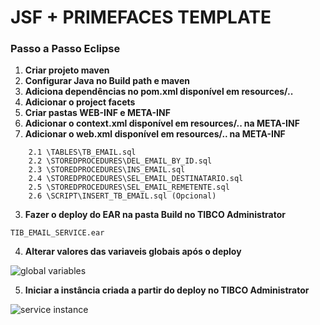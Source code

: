 # JSF + PRIMEFACES TEMPLATE

### Passo a Passo Eclipse

1. **Criar projeto maven**
2. **Configurar Java no Build path e maven**
2. **Adiciona dependências no pom.xml disponível em resources/..**
3. **Adicionar o project facets**
4. **Criar pastas WEB-INF e META-INF**
5. **Adicionar o context.xml disponível em resources/.. na META-INF**
6. **Adicionar o web.xml disponível em resources/.. na META-INF**
````
    2.1 \TABLES\TB_EMAIL.sql
    2.2 \STOREDPROCEDURES\DEL_EMAIL_BY_ID.sql
    2.3 \STOREDPROCEDURES\INS_EMAIL.sql
    2.4 \STOREDPROCEDURES\SEL_EMAIL_DESTINATARIO.sql
    2.5 \STOREDPROCEDURES\SEL_EMAIL_REMETENTE.sql
    2.6 \SCRIPT\INSERT_TB_EMAIL.sql (Opcional)
````

3. **Fazer o deploy do EAR na pasta Build no TIBCO Administrator**

````
TIB_EMAIL_SERVICE.ear
````

4. **Alterar valores das variaveis globais após o deploy**

![global variables](Documentacao/imgs/gv.jpg)

5. **Iniciar a instância criada a partir do deploy no TIBCO Administrator**

![service instance](Documentacao/imgs/service-instance.jpg)
